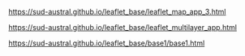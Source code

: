 https://sud-austral.github.io/leaflet_base/leaflet_map_app_3.html

https://sud-austral.github.io/leaflet_base/leaflet_multilayer_app.html

https://sud-austral.github.io/leaflet_base/base1/base1.html
